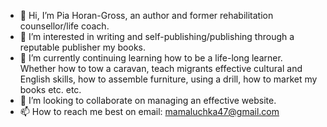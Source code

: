- 👋 Hi, I’m Pia Horan-Gross, an author and former rehabilitation counsellor/life coach.
- 👀 I’m interested in writing and self-publishing/publishing through a reputable publisher my books.
- 🌱 I’m currently continuing learning how to be a life-long learner. Whether how to tow a caravan, teach migrants effective cultural and English skills, how to assemble furniture, using a drill, how to market my books etc. etc.
- 💞️ I’m looking to collaborate on managing an effective website.
- 📫 How to reach me best on email: mamaluchka47@gmail.com

<!---
PiaHoranGross is a ✨ special ✨ repository because its `README.md` (this file) appears on your GitHub profile.
You can click the Preview link to take a look at your changes.
--->
